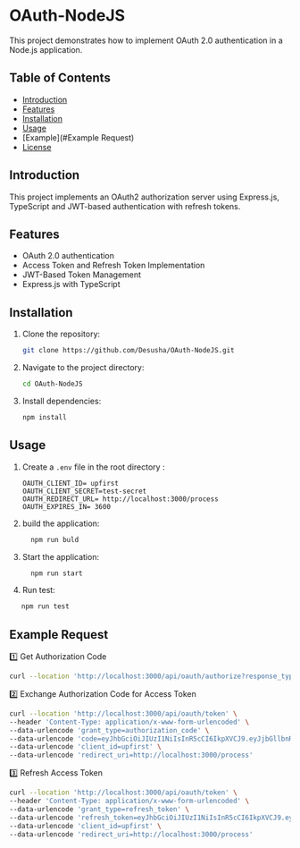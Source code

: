# OAuth-NodeJS

This project demonstrates how to implement OAuth 2.0 authentication in a Node.js application.

## Table of Contents

- [Introduction](#introduction)
- [Features](#features)
- [Installation](#installation)
- [Usage](#usage)
- [Example](#Example Request)
- [License](#license)

## Introduction

This project implements an OAuth2 authorization server using Express.js, TypeScript and JWT-based authentication with refresh tokens.

## Features

- OAuth 2.0 authentication
- Access Token and Refresh Token Implementation
- JWT-Based Token Management
- Express.js with TypeScript


## Installation

1. Clone the repository:
    ```bash
    git clone https://github.com/Desusha/OAuth-NodeJS.git
    ```
2. Navigate to the project directory:
    ```bash
    cd OAuth-NodeJS
    ```
3. Install dependencies:
    ```bash
    npm install
    ```

## Usage

1. Create a `.env` file in the root directory :
    ```env
    OAUTH_CLIENT_ID= upfirst
    OAUTH_CLIENT_SECRET=test-secret
    OAUTH_REDIRECT_URL= http://localhost:3000/process
    OAUTH_EXPIRES_IN= 3600
    ```
2. build the application:
   ```bash
     npm run buld
   ```
3. Start the application:
   ```bash
     npm run start
   ```

4. Run test:
  ```bash
     npm run test
   ```
   

## Example Request

1️⃣ Get Authorization Code

```bash
curl --location 'http://localhost:3000/api/oauth/authorize?response_type=code&client_id=upfirst&redirect_uri=http%3A%2F%2Flocalhost%3A3000%2Fprocess&state=xyz123'
 ```

2️⃣ Exchange Authorization Code for Access Token

```bash
curl --location 'http://localhost:3000/api/oauth/token' \
--header 'Content-Type: application/x-www-form-urlencoded' \
--data-urlencode 'grant_type=authorization_code' \
--data-urlencode 'code=eyJhbGciOiJIUzI1NiIsInR5cCI6IkpXVCJ9.eyJjbGllbnRJZCI6InVwZmlyc3QiLCJpYXQiOjE3Mzg5MjI0MDksImV4cCI6MTczODkyNDIwOX0.OpHYqXxbPl2QqC4R3tRxl28qEai3YeEZ7AN5xj3_q7U' \
--data-urlencode 'client_id=upfirst' \
--data-urlencode 'redirect_uri=http://localhost:3000/process'
 ```

3️⃣ Refresh Access Token

```bash
curl --location 'http://localhost:3000/api/oauth/token' \
--header 'Content-Type: application/x-www-form-urlencoded' \
--data-urlencode 'grant_type=refresh_token' \
--data-urlencode 'refresh_token=eyJhbGciOiJIUzI1NiIsInR5cCI6IkpXVCJ9.eyJjbGllbnRJZCI6InVwZmlyc3QiLCJpYXQiOjE3Mzg5MjI0MDksImV4cCI6MTczODkyNDIwOX0.OpHYqXxbPl2QqC4R3tRxl28qEai3YeEZ7AN5xj3_q7U' \
--data-urlencode 'client_id=upfirst' \
--data-urlencode 'redirect_uri=http://localhost:3000/process'
 ```